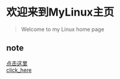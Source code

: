 # 欢迎来到MyLinux主页
> Welcome to my Linux home page

## note
[点击这里](./Linux_Note_Command/LinuxNote.md)  
[click_here](./Linux_Note_Command/LinuxNote.md)